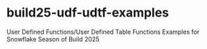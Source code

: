 # build25-udf-udtf-examples
User Defined Functions/User Defined Table Functions Examples for Snowflake Season of Build 2025
